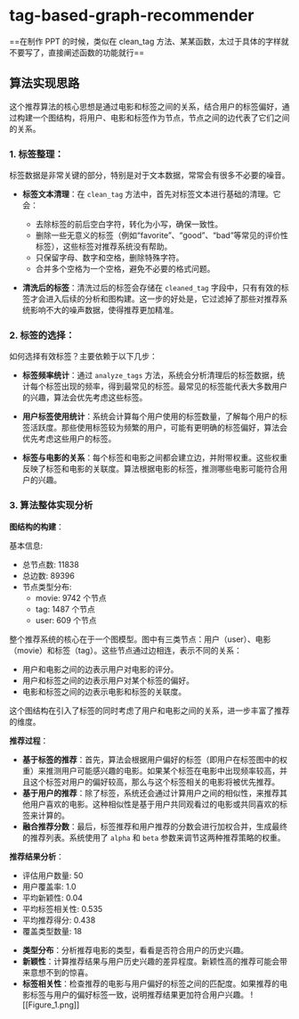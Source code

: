 # tag-based-graph-recommender

==在制作 PPT 的时候，类似在 clean_tag 方法、某某函数，太过于具体的字样就不要写了，直接阐述函数的功能就行==

## 算法实现思路

这个推荐算法的核心思想是通过电影和标签之间的关系，结合用户的标签偏好，通过构建一个图结构，将用户、电影和标签作为节点，节点之间的边代表了它们之间的关系。

### 1. 标签整理：

标签数据是非常关键的部分，特别是对于文本数据，常常会有很多不必要的噪音。

-   **标签文本清理**：在 `clean_tag` 方法中，首先对标签文本进行基础的清理。它会：

    -   去除标签的前后空白字符，转化为小写，确保一致性。
    -   删除一些无意义的标签（例如“favorite”、“good”、“bad”等常见的评价性标签），这些标签对推荐系统没有帮助。
    -   只保留字母、数字和空格，删除特殊字符。
    -   合并多个空格为一个空格，避免不必要的格式问题。

-   **清洗后的标签**：清洗过后的标签会存储在 `cleaned_tag` 字段中，只有有效的标签才会进入后续的分析和图构建。这一步的好处是，它过滤掉了那些对推荐系统影响不大的噪声数据，使得推荐更加精准。

### 2. 标签的选择：

如何选择有效标签？主要依赖于以下几步：

-   **标签频率统计**：通过 `analyze_tags` 方法，系统会分析清理后的标签数据，统计每个标签出现的频率，得到最常见的标签。最常见的标签能代表大多数用户的兴趣，算法会优先考虑这些标签。

-   **用户标签使用统计**：系统会计算每个用户使用的标签数量，了解每个用户的标签活跃度。那些使用标签较为频繁的用户，可能有更明确的标签偏好，算法会优先考虑这些用户的标签。

-   **标签与电影的关系**：每个标签和电影之间都会建立边，并附带权重。这些权重反映了标签和电影的关联度。算法根据电影的标签，推测哪些电影可能符合用户的兴趣。

### 3. 算法整体实现分析

**图结构的构建**：

基本信息:
-   总节点数: 11838
-   总边数: 89396
-   节点类型分布:
    -   movie: 9742 个节点
    -   tag: 1487 个节点
    -   user: 609 个节点

整个推荐系统的核心在于一个图模型。图中有三类节点：用户（user）、电影（movie）和标签（tag）。这些节点通过边相连，表示不同的关系：

-   用户和电影之间的边表示用户对电影的评分。
-   用户和标签之间的边表示用户对某个标签的偏好。
-   电影和标签之间的边表示电影和标签的关联度。

这个图结构在引入了标签的同时考虑了用户和电影之间的关系，进一步丰富了推荐的维度。

**推荐过程**：
-   **基于标签的推荐**：首先，算法会根据用户偏好的标签（即用户在标签图中的权重）来推测用户可能感兴趣的电影。如果某个标签在电影中出现频率较高，并且这个标签对用户的偏好较高，那么与这个标签相关的电影将被优先推荐。
-   **基于用户的推荐**：除了标签，系统还会通过计算用户之间的相似性，来推荐其他用户喜欢的电影。这种相似性是基于用户共同观看过的电影或共同喜欢的标签来计算的。
-   **融合推荐分数**：最后，标签推荐和用户推荐的分数会进行加权合并，生成最终的推荐列表。系统使用了 `alpha` 和 `beta` 参数来调节这两种推荐策略的权重。

**推荐结果分析**：
-   评估用户数量: 50
-   用户覆盖率: 1.0
-   平均新颖性: 0.04
-   平均标签相关性: 0.535
-   平均推荐得分: 0.438
-   覆盖类型数量: 18

*   **类型分布**：分析推荐电影的类型，看看是否符合用户的历史兴趣。
*   **新颖性**：计算推荐结果与用户历史兴趣的差异程度。新颖性高的推荐可能会带来意想不到的惊喜。
*   **标签相关性**：检查推荐的电影与用户偏好的标签之间的匹配度。如果推荐的电影标签与用户的偏好标签一致，说明推荐结果更加符合用户兴趣。
![[Figure_1.png]]